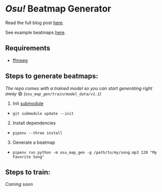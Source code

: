 # _Osu!_ Beatmap Generator

Read the full blog post [here](https://www.nicksypteras.com/projects/generating-osu-beatmaps).

See example beatmaps [here](https://www.youtube.com/playlist?list=PLXHqh2k-tZQeTHQ_s_kbrfhYQaYajfbpg).

## Requirements
- [ffmpeg](https://www.ffmpeg.org/)

## Steps to generate beatmaps:
_The repo comes with a trained model so you can start generating right away_ 😄 _(`osu_map_gen/train/model_data/v1.1`)_

1. Init [submodule](https://github.com/Syps/aisu_circles)
  - `git submodule update --init`
2. Install dependencies
  - `pipenv --three install`
 
3. Generate a beatmap
  - `pipenv run python -m osu_map_gen -g /path/to/my/song.mp3 120 "My Favorite Song"`
  
  
## Steps to train:

_Coming soon_
